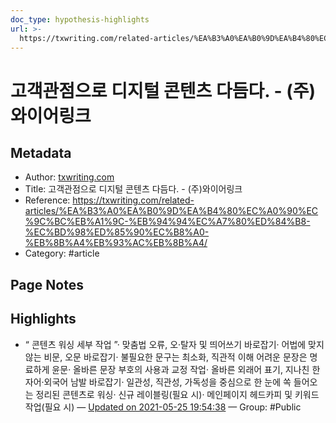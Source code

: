 ```yaml
---
doc_type: hypothesis-highlights
url: >-
  https://txwriting.com/related-articles/%EA%B3%A0%EA%B0%9D%EA%B4%80%EC%A0%90%EC%9C%BC%EB%A1%9C-%EB%94%94%EC%A7%80%ED%84%B8-%EC%BD%98%ED%85%90%EC%B8%A0-%EB%8B%A4%EB%93%AC%EB%8B%A4/
---
```


# 고객관점으로  디지털 콘텐츠 다듬다. - (주)와이어링크

## Metadata
- Author: [txwriting.com]()
- Title: 고객관점으로  디지털 콘텐츠 다듬다. - (주)와이어링크
- Reference: https://txwriting.com/related-articles/%EA%B3%A0%EA%B0%9D%EA%B4%80%EC%A0%90%EC%9C%BC%EB%A1%9C-%EB%94%94%EC%A7%80%ED%84%B8-%EC%BD%98%ED%85%90%EC%B8%A0-%EB%8B%A4%EB%93%AC%EB%8B%A4/
- Category: #article

## Page Notes
## Highlights
- “ 콘텐츠 워싱 세부 작업 ”· 맞춤법 오류, 오·탈자 및 띄어쓰기 바로잡기· 어법에 맞지 않는 비문, 오문 바로잡기· 불필요한 문구는 최소화, 직관적 이해 어려운 문장은 명료하게 윤문· 올바른 문장 부호의 사용과 교정 작업· 올바른 외래어 표기, 지나친 한자어·외국어 남발 바로잡기· 일관성, 직관성, 가독성을 중심으로 한 눈에 쏙 들어오는 정리된 콘텐츠로 워싱· 신규 레이블링(필요 시)· 메인페이지 헤드카피 및 키워드 작업(필요 시) — [Updated on 2021-05-25 19:54:38](https://hyp.is/mcJe0L1HEeupdTcWrPX84w/txwriting.com/related-articles/%EA%B3%A0%EA%B0%9D%EA%B4%80%EC%A0%90%EC%9C%BC%EB%A1%9C-%EB%94%94%EC%A7%80%ED%84%B8-%EC%BD%98%ED%85%90%EC%B8%A0-%EB%8B%A4%EB%93%AC%EB%8B%A4/) — Group: #Public



